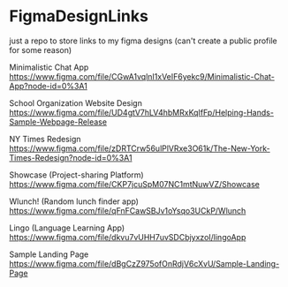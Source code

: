 # FigmaDesignLinks
just a repo to store links to my figma designs (can't create a public profile for some reason)

Minimalistic Chat App
https://www.figma.com/file/CGwA1vqlnI1xVeIF6yekc9/Minimalistic-Chat-App?node-id=0%3A1

School Organization Website Design
https://www.figma.com/file/UD4gtV7hLV4hbMRxKqIfFp/Helping-Hands-Sample-Webpage-Release

NY Times Redesign
https://www.figma.com/file/zDRTCrw56ulPlVRxe3O61k/The-New-York-Times-Redesign?node-id=0%3A1

Showcase (Project-sharing Platform)
https://www.figma.com/file/CKP7jcuSpM07NC1mtNuwVZ/Showcase

Wlunch! (Random lunch finder app)
https://www.figma.com/file/qFnFCawSBJv1oYsqo3UCkP/Wlunch

Lingo (Language Learning App)
https://www.figma.com/file/dkvu7vUHH7uvSDCbjyxzoI/lingoApp

Sample Landing Page
https://www.figma.com/file/dBgCzZ975ofOnRdjV6cXvU/Sample-Landing-Page
